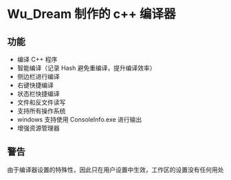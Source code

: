 # Wu_Dream 制作的 c++ 编译器
## 功能
- 编译 C++ 程序
- 智能编译（记录 Hash 避免重编译，提升编译效率）
- 侧边栏进行编译
- 右键快捷编译
- 状态栏快捷编译
- 文件和反文件读写
- 支持所有操作系统
- windows 支持使用 ConsoleInfo.exe 进行输出
- 增强资源管理器
## 警告
由于编译器设置的特殊性，因此只在用户设置中生效，工作区的设置没有任何用处